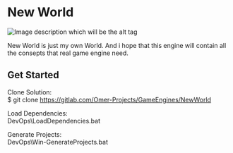 # New World

![Image description which will be the alt tag](Documents/Documents/LogoOrigin_Logo.png)

New World is just my own World.
And i hope that this engine will contain all the consepts that real
game engine need.

## Get Started
Clone Solution:<br />
$ git clone https://gitlab.com/Omer-Projects/GameEngines/NewWorld

Load Dependencies:<br />
DevOps\LoadDependencies.bat

Generate Projects:<br />
DevOps\Win-GenerateProjects.bat